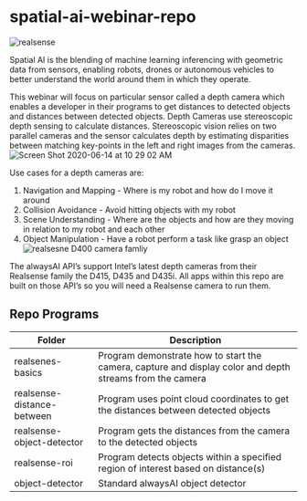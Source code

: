 # spatial-ai-webinar-repo
![realsense](https://user-images.githubusercontent.com/21957723/84605370-8a0e5300-ae51-11ea-93e9-9c1115935662.jpeg)

Spatial AI is the blending of machine learning inferencing with geometric data from sensors, enabling  robots, drones or autonomous vehicles to better understand the world around them in which they operate.

This webinar will focus on particular sensor called a depth camera which enables a developer in their programs to get distances to detected objects and distances between detected objects.  Depth Cameras use stereoscopic depth sensing to calculate distances.  Stereoscopic vision relies on two parallel cameras and the sensor calculates depth by estimating disparities between matching key-points in the left and right images from the cameras.
![Screen Shot 2020-06-14 at 10 29 02 AM](https://user-images.githubusercontent.com/21957723/84605475-65ff4180-ae52-11ea-8767-79555c73ee0f.png)

Use cases for a depth cameras are:
1. Navigation and Mapping - Where is my robot and how do I move it around
2. Collision Avoidance - Avoid hitting objects with my robot
3. Scene Understanding - Where are the objects and how are they moving in relation to my robot and each other
4. Object Manipulation - Have a robot perform a task like grasp an object
![realsesne D400 camera famliy](https://user-images.githubusercontent.com/21957723/84605919-2c303a00-ae56-11ea-968b-efe608c22f28.jpeg)

The alwaysAI API’s support Intel’s latest depth cameras from their Realsense family the D415, D435 and D435i.  All apps within this repo are built on those API’s so you will need a Realsense camera to run them.

## Repo Programs
| Folder                     	| Description                                                                                              	|
|----------------------------	|----------------------------------------------------------------------------------------------------------	|
| realsenes-basics           	| Program demonstrate how to start the camera, capture and display color and depth streams from the camera 	|
| realsense-distance-between 	| Program uses point cloud coordinates to get the distances between detected objects                         	|
| realsense-object-detector  	| Program gets the distances from the camera to the detected objects                                        	|
| realsense-roi              	| Program detects objects within a specified region of interest based on distance(s)                                            	|
| object-detector            	| Standard alwaysAI object detector                                                                        	|
